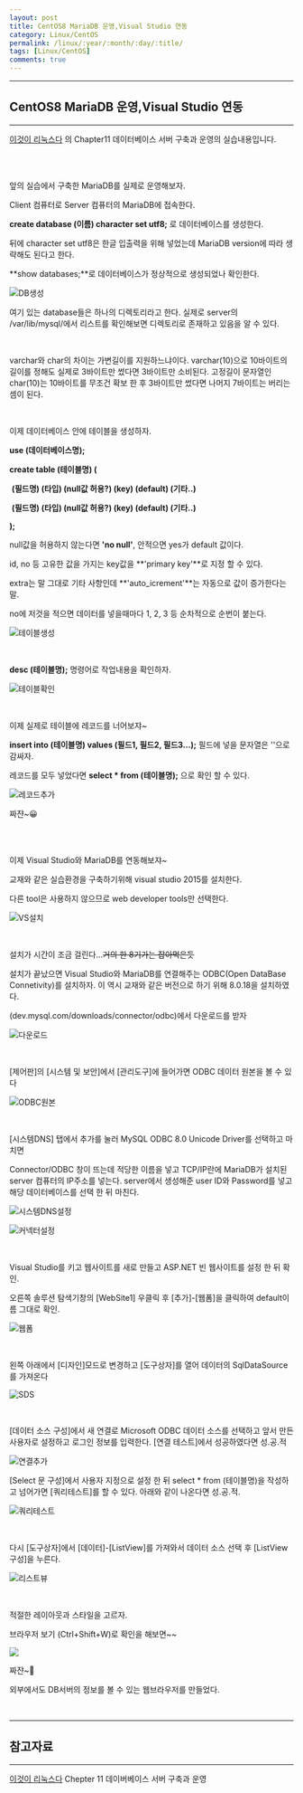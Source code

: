```yaml
---
layout: post
title: CentOS8 MariaDB 운영,Visual Studio 연동
category: Linux/CentOS
permalink: /linux/:year/:month/:day/:title/
tags: [Linux/CentOS]
comments: true
---
```


---

## CentOS8 MariaDB 운영,Visual Studio 연동

---

[이것이 리눅스다](https://book.naver.com/bookdb/book_detail.nhn?bid=16315003) 의 Chapter11 데이터베이스 서버 구축과 운영의 실습내용입니다.

<br>

<br>

앞의 실습에서 구축한 MariaDB를 실제로 운영해보자. 

Client 컴퓨터로 Server 컴퓨터의 MariaDB에 접속한다.

**create database (이름) character set utf8;** 로 데이터베이스를 생성한다.

뒤에 character set utf8은 한글 입출력을 위해 넣었는데 MariaDB version에 따라 생략해도 된다고 한다.

**show databases;**로 데이터베이스가 정상적으로 생성되었나 확인한다.

![DB생성](/assets/post/linux/2020-12-18-01.JPG)

여기 있는 database들은 하나의 디렉토리라고 한다. 실제로 server의 /var/lib/mysql/에서 리스트를 확인해보면 디렉토리로 존재하고 있음을 알 수 있다.

<br>

varchar와 char의 차이는 가변길이를 지원하느냐이다. varchar(10)으로 10바이트의 길이를 정해도 실제로 3바이트만 썼다면 3바이트만 소비된다. 고정길이 문자열인 char(10)는 10바이트를 무조건 확보 한 후 3바이트만 썼다면 나머지 7바이트는 버리는 셈이 된다.

<br>

이제 데이터베이스 안에 테이블을 생성하자.

**use (데이터베이스명);**

**create table (테이블명) (**

​		**(필드명) (타입) (null값 허용?) (key) (default) (기타..)**	

​		**(필드명) (타입) (null값 허용?) (key) (default) (기타..)**	

**);**

null값을 허용하지 않는다면 **'no null'**, 안적으면 yes가 default 값이다.

id, no 등 고유한 값을 가지는 key값을 **'primary key'**로 지정 할 수 있다.

extra는 말 그대로 기타 사항인데 **'auto_icrement'**는 자동으로 값이 증가한다는 말.

no에 저것을 적으면 데이터를 넣을때마다 1, 2, 3 등 순차적으로 순번이 붙는다.

![테이블생성](/assets/post/linux/2020-12-18-02.JPG)

<br>

**desc (테이블명);** 명령어로 작업내용을 확인하자.

![테이블확인](/assets/post/linux/2020-12-18-03.JPG) 

<br>

이제 실제로 테이블에 레코드를 너어보쟈~

**insert into (테이블명) values (필드1, 필드2, 필드3...);** 필드에 넣을 문자열은 ''으로 감싸자.

레코드를 모두  넣었다면 **select * from (테이블명);** 으로 확인 할 수 있다.

![레코드추가](/assets/post/linux/2020-12-18-04.JPG)

짜쟌~😀

<br>

<br>

이제 Visual Studio와 MariaDB를 연동해보쟈~

교재와 같은 실습환경을 구축하기위해 visual studio 2015를 설치한다.

다른 tool은 사용하지 않으므로 web developer tools만 선택한다.

![VS설치](/assets/post/linux/2020-12-18-05.JPG)

<br>

설치가 시간이 조금 걸린다...~~거의 한 8기가는 잡아먹은듯~~

설치가 끝났으면 Visual Studio와 MariaDB를 연결해주는 ODBC(Open DataBase Connetivity)를 설치하자. 이 역시 교재와 같은 버전으로 하기 위해 8.0.18을 설치하였다. 

(dev.mysql.com/downloads/connector/odbc)에서 다운로드를 받자

![다운로드](/assets/post/linux/2020-12-18-06.JPG)

<br>

[제어판]의 [시스템 및 보안]에서 [관리도구]에 들어가면 ODBC 데이터 원본을 볼 수 있다

![ODBC원본](/assets/post/linux/2020-12-18-07.JPG)

<br>

[시스템DNS] 탭에서 추가를 눌러 MySQL ODBC 8.0 Unicode Driver를 선택하고 마치면 

Connector/ODBC 창이 뜨는데 적당한 이름을 넣고 TCP/IP란에 MariaDB가 설치된 server 컴퓨터의 IP주소를 넣는다. server에서 생성해준 user ID와 Password를 넣고 해당 데이터베이스를 선택 한 뒤 마친다.

![시스템DNS설정](/assets/post/linux/2020-12-18-08.JPG)

![커넥터설정](/assets/post/linux/2020-12-18-09.JPG)

<br>

Visual Studio를 키고 웹사이트를 새로 만들고 ASP.NET 빈 웹사이트를 설정 한 뒤 확인.

오른쪽 솔루션 탐색기창의 [WebSite1] 우클릭 후 [추가]-[웹폼]을 클릭하여 default이름 그대로 확인.

![웹폼](/assets/post/linux/2020-12-18-10.JPG)

<br>

왼쪽 아래에서 [디자인]모드로 변경하고 [도구상자]를 열어 데이터의 SqlDataSource를 가져온다

![SDS](/assets/post/linux/2020-12-18-11.JPG) 

<br>

[데이터 소스 구성]에서 새 연결로 Microsoft ODBC 데이터 소스를 선택하고 앞서 만든 사용자로 설정하고 로그인 정보를 입력한다. [연결 테스트]에서 성공하였다면 성.공.적

![연결추가](/assets/post/linux/2020-12-18-12.JPG)
<br>

[Select 문 구성]에서 사용자 지정으로 설정 한 뒤 select * from (테이블명)을 작성하고 넘어가면 [쿼리테스트]를 할 수 있다. 아래와 같이 나온다면 성.공.적.

![쿼리테스트](/assets/post/linux/2020-12-18-13.JPG)

<br>

다시 [도구상자]에서 [데이터]-[ListView]를 가져와서 데이터 소스 선택 후 [ListView 구성]을 누른다.

![리스트뷰](/assets/post/linux/2020-12-18-14.JPG)

<br>

적절한 레이아웃과 스타일을 고르자.

브라우저 보기 (Ctrl+Shift+W)로 확인을 해보면~~

![](/assets/post/linux/2020-12-18-15.JPG)

짜쟌~🤩

외부에서도 DB서버의 정보를 볼 수 있는 웹브라우저를 만들었다.

<br> 

---

## 참고자료

---

[이것이 리눅스다](https://book.naver.com/bookdb/book_detail.nhn?bid=16315003) Chepter 11 데이버베이스 서버 구축과 운영